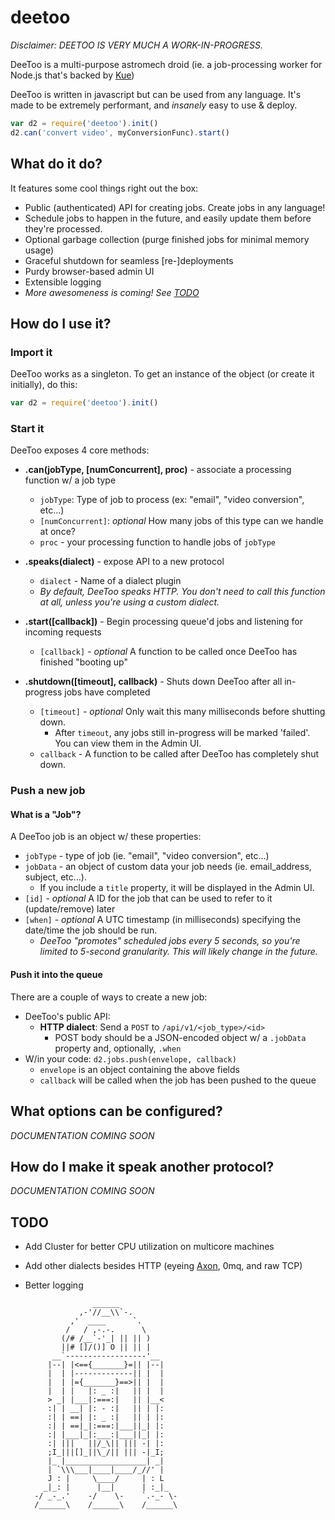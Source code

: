 deetoo
======

_Disclaimer: DEETOO IS VERY MUCH A WORK-IN-PROGRESS._

DeeToo is a multi-purpose astromech droid (ie. a job-processing worker for Node.js that's backed by [Kue](https://github.com/LearnBoost/kue))

DeeToo is written in javascript but can be used from any language. It's made to be extremely performant, and _insanely_ easy to use & deploy. 

```javascript
var d2 = require('deetoo').init()
d2.can('convert video', myConversionFunc).start()
```


## What do it do?

It features some cool things right out the box:
* Public (authenticated) API for creating jobs. Create jobs in any language!
* Schedule jobs to happen in the future, and easily update them before they're processed.
* Optional garbage collection (purge finished jobs for minimal memory usage)
* Graceful shutdown for seamless [re-]deployments
* Purdy browser-based admin UI
* Extensible logging
* _More awesomeness is coming! See [TODO](#todo)_


## How do I use it?

### Import it
DeeToo works as a singleton. To get an instance of the object (or create it initially), do this:

```javascript
var d2 = require('deetoo').init()
```

### Start it
DeeToo exposes 4 core methods:
* **.can(jobType, [numConcurrent], proc)** - associate a processing function w/ a job type
    * `jobType`: Type of job to process (ex: "email", "video conversion", etc...)
    * `[numConcurrent]`: *optional* How many jobs of this type can we handle at once?
    * `proc` - your processing function to handle jobs of `jobType`

* **.speaks(dialect)** - expose API to a new protocol
    * `dialect` - Name of a dialect plugin
    * _By default, DeeToo speaks HTTP. You don't need to call this function at all, unless you're using a custom dialect._

* **.start([callback])** - Begin processing queue'd jobs and listening for incoming requests
    * `[callback]` - *optional* A function to be called once DeeToo has finished "booting up"

* **.shutdown([timeout], callback)** - Shuts down DeeToo after all in-progress jobs have completed
    * `[timeout]` - *optional* Only wait this many milliseconds before shutting down. 
        * After `timeout`, any jobs still in-progress will be marked 'failed'. You can view them in the Admin UI.
    * `callback` - A function to be called after DeeToo has completely shut down.


### Push a new job

#### What is a "Job"?
A DeeToo job is an object w/ these properties:
* `jobType` - type of job (ie. "email", "video conversion", etc...)
* `jobData` - an object of custom data your job needs (ie. email_address, subject, etc...). 
    * If you include a `title` property, it will be displayed in the Admin UI.
* `[id]` - _optional_ A ID for the job that can be used to refer to it (update/remove) later
* `[when]` - _optional_ A UTC timestamp (in milliseconds) specifying the date/time the job should be run.
    * _DeeToo "promotes" scheduled jobs every 5 seconds, so you're limited to 5-second granularity. This will likely change in the future._

#### Push it into the queue
There are a couple of ways to create a new job:
* DeeToo's public API:
    * **HTTP dialect**: Send a `POST` to `/api/v1/<job_type>/<id>`
        * POST body should be a JSON-encoded object w/ a `.jobData` property and, optionally, `.when`
* W/in your code: `d2.jobs.push(envelope, callback)`
    * `envelope` is an object containing the above fields
    * `callback` will be called when the job has been pushed to the queue


## What options can be configured?
_DOCUMENTATION COMING SOON_

## How do I make it speak another protocol?
_DOCUMENTATION COMING SOON_

## TODO
* Add Cluster for better CPU utilization on multicore machines
* Add other dialects besides HTTP (eyeing [Axon](https://github.com/visionmedia/axon), 0mq, and raw TCP)
* Better logging


        
                     ______             
                  ,-'//__\\`-.          
                ,'  ____      `.        
               /   / ,-.-.      \       
              (/# /__`-'_| || || )      
              ||# []/()] O || || |      
            __`------------------'__    
           |--| |<=={_______}=|| |--|   
           |  | |-------------|| |  |   
           |  | |={_______}==>|| |  |   
           |  | |   |: _ :|   || |  |   
           > _| |___|:===:|   || |__<   
           :| | __| |: - :|   || | |:   
           :| | ==| |: _ :|   || | |:   
           :| | ==|_|:===:|___||_| |:   
           :| |___|_|:___:|___||_| |:   
           :| |||   ||/_\|| ||| -| |:   
           ;I_|||[]_||\_/|| ||| -|_I;   
           |_ |__________________| _|   
           | `\\\___|____|____/_//' |   
           J : |     \____/     | : L   
          _|_: |      |__|      | :_|_  
        -/ _-_.'    -/    \-    `.-_- \-
        /______\    /______\    /______\
        
